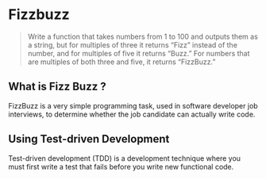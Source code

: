 # Fizzbuzz

> Write a function that takes numbers from 1 to 100 and outputs them as a string, but for multiples of three it returns “Fizz” instead of the number, and for multiples of five it returns “Buzz.” For numbers that are multiples of both three and five, it returns “FizzBuzz.”

## What is Fizz Buzz ?

FizzBuzz is a very simple programming task, used in software developer job interviews, to determine whether the job candidate can actually write code.

## Using Test-driven Development

Test-driven development (TDD) is a development technique where you must first write a test that fails before you write new functional code.
